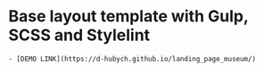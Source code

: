 # Base layout template with Gulp, SCSS and Stylelint
    - [DEMO LINK](https://d-hubych.github.io/landing_page_museum/)
